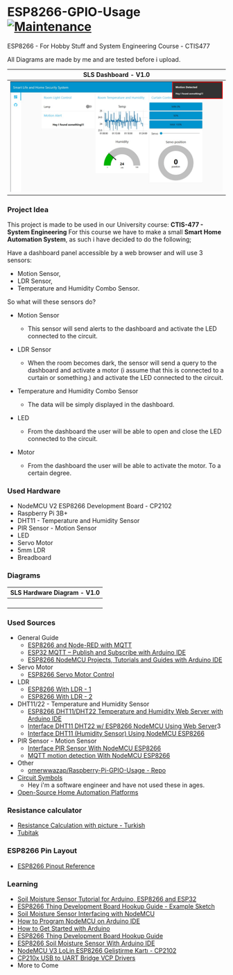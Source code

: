 # ESP8266-GPIO-Usage [![Maintenance](https://img.shields.io/badge/Repo_Status-Active-Green.svg)](https://shields.io/)

ESP8266 - For Hobby Stuff and System Engineering Course - CTIS477

All Diagrams are made by me and are tested before i upload.

**SLS Dashboard - V1.0**|
|:-------------------------:|
![Prototype - V1.0](https://github.com/omerwwazap/ESP8266-GPIO-Usage/blob/main/Project%20Documentation/Screenshot%202021-03-31%20012930.jpg)  |

### Project Idea

This project is made to be used in our University course: **CTIS-477 - System Engineering**
For this course we have to make a small **Smart Home Automation System**, as such i have decided to do the following;

Have a dashboard panel accessible by a web browser and will use 3 sensors:

- Motion Sensor,
- LDR Sensor,
- Temperature and Humidity Combo Sensor.

So what will these sensors do?

- Motion Sensor
  - This sensor will send alerts to the dashboard and activate the LED connected to the circuit.

- LDR Sensor
  - When the room becomes dark, the sensor will send a query to the dashboard and activate a motor (i assume that this is connected to a curtain or something.) and activate the LED connected to the circuit.

- Temperature and Humidity Combo Sensor
  - The data will be simply displayed in the dashboard.

- LED
  - From the dashboard the user will be able to open and close the LED connected to the circuit.

- Motor
  - From the dashboard the user will be able to activate the motor. To a certain degree.

### Used Hardware

- NodeMCU V2 ESP8266 Development Board - CP2102
- Raspberry Pi 3B+
- DHT11 - Temperature and Humidity Sensor
- PIR Sensor - Motion Sensor
- LED
- Servo Motor
- 5mm LDR
- Breadboard

### Diagrams

**SLS Hardware Diagram - V1.0**|
|:-------------------------:|
![]()  |

### Used Sources

- General Guide
  - [ESP8266 and Node-RED with MQTT](https://randomnerdtutorials.com/esp8266-and-node-red-with-mqtt/)
  - [ESP32 MQTT – Publish and Subscribe with Arduino IDE](https://randomnerdtutorials.com/esp32-mqtt-publish-subscribe-arduino-ide/)
  - [ESP8266 NodeMCU Projects, Tutorials and Guides with Arduino IDE](https://randomnerdtutorials.com/projects-esp8266/)
- Servo Motor
  - [ESP8266 Servo Motor Control](https://circuits4you.com/2019/01/12/esp8266-servo-motor-control/)
- LDR
  - [ESP8266 With LDR - 1](https://www.childs.be/blog/post/how-to-connect-a-photoresistor-or-light-dependant-resistor-to-an-esp8266-12e)
  - [ESP8266 With LDR - 2](https://www.instructables.com/NodeMCU-With-LDR/)
- DHT11/22 - Temperature and Humidity Sensor
  - [ESP8266 DHT11/DHT22 Temperature and Humidity Web Server with Arduino IDE](https://randomnerdtutorials.com/esp8266-dht11dht22-temperature-and-humidity-web-server-with-arduino-ide/)
  - [Interface DHT11 DHT22 w/ ESP8266 NodeMCU Using Web Server](https://lastminuteengineers.com/esp8266-dht11-dht22-web-server-tutorial/)3
  - [Interface DHT11 (Humidity Sensor) Using NodeMCU ESP8266](https://www.instructables.com/Interface-DHT11-Humidity-Sensor-Using-NodeMCU/)
- PIR Sensor - Motion Sensor
  - [Interface PIR Sensor With NodeMCU ESP8266](https://www.instructables.com/Interface-PIR-Sensor-With-NodeMCU/)
  - [MQTT motion detection With NodeMCU ESP8266](https://thenailz.github.io/mqtt-motion-detection/)
- Other
  - [omerwwazap/Raspberry-Pi-GPIO-Usage - Repo](https://github.com/omerwwazap/Raspberry-Pi-GPIO-Usage)  
- [Circuit Symbols](https://www.electronicshub.org/symbols/)
  - Hey i'm a software engineer and have not used these in ages.
- [Open-Source Home Automation Platforms](https://randomnerdtutorials.com/9-home-automation-open-source-platforms-for-your-projects/)

### Resistance calculator

- [Resistance Calculation with picture - Turkish](http://ekinoks.cu.edu.tr/direnc/)
- [Tubitak](http://bilimteknik.tubitak.gov.tr/sites/default/files/gelisim/elektronik/resistor.html)

### ESP8266 Pin Layout

- [ESP8266 Pinout Reference](https://randomnerdtutorials.com/esp8266-pinout-reference-gpios/)

### Learning

- [Soil Moisture Sensor Tutorial for Arduino, ESP8266 and ESP32](https://diyi0t.com/soil-moisture-sensor-tutorial-for-arduino-and-esp8266/)
- [ESP8266 Thing Development Board Hookup Guide - Example Sketch](https://learn.sparkfun.com/tutorials/esp8266-thing-development-board-hookup-guide/example-sketch-blink)
- [Soil Moisture Sensor Interfacing with NodeMCU](https://www.electronicwings.com/nodemcu/soil-moisture-sensor-interfacing-with-nodemcu)
- [How to Program NodeMCU on Arduino IDE](https://www.instructables.com/How-to-Program-NodeMCU-on-Arduino-IDE/)
- [How to Get Started with Arduino](https://www.digikey.com/en/maker/blogs/2018/how-to-get-started-with-arduino)
- [ESP8266 Thing Development Board Hookup Guide](https://learn.sparkfun.com/tutorials/esp8266-thing-development-board-hookup-guide/setting-up-arduino)
- [ESP8266 Soil Moisture Sensor With Arduino IDE](https://www.instructables.com/ESP8266-Soil-Moisture-Sensor-With-Arduino-IDE/)
- [NodeMCU V3 LoLin ESP8266 Geliştirme Kartı - CP2102](https://www.robotistan.com/nodemcu-lolin-esp8266-gelistirme-karti)
- [CP210x USB to UART Bridge VCP Drivers](https://www.silabs.com/developers/usb-to-uart-bridge-vcp-drivers)
- More to Come
